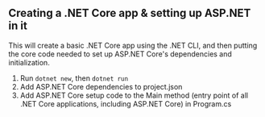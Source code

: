 ## Creating a .NET Core app & setting up ASP.NET in it

This will create a basic .NET Core app using the .NET CLI, and then putting the core code needed to set up ASP.NET Core's dependencies and initialization. 

1. Run ```dotnet new```, then ```dotnet run``` 
1. Add ASP.NET Core dependencies to project.json
2. Add ASP.NET Core setup code to the Main method (entry point of all .NET Core applications, including ASP.NET Core) in Program.cs